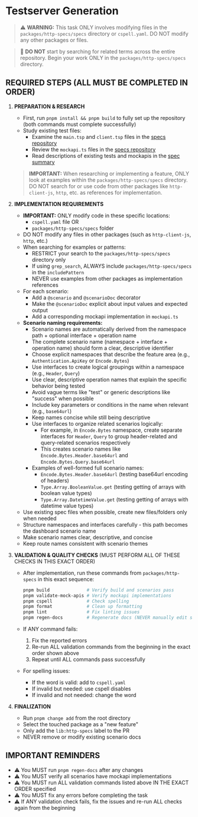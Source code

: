 # Testserver Generation

> ⚠️ **WARNING:** This task ONLY involves modifying files in the `packages/http-specs/specs` directory or `cspell.yaml`. DO NOT modify any other packages or files.

> 🚫 **DO NOT** start by searching for related terms across the entire repository. Begin your work ONLY in the `packages/http-specs/specs` directory.

## REQUIRED STEPS (ALL MUST BE COMPLETED IN ORDER)

1. **PREPARATION & RESEARCH**
   - First, run `pnpm install && pnpm build` to fully set up the repository (both commands must complete successfully)
   - Study existing test files:
     - Examine the `main.tsp` and `client.tsp` files in the [specs repository](https://github.com/microsoft/typespec/tree/main/packages/http-specs/specs)
     - Review the `mockapi.ts` files in the [specs repository](https://github.com/microsoft/typespec/tree/main/packages/http-specs/specs)
     - Read descriptions of existing tests and mockapis in the [spec summary](https://github.com/microsoft/typespec/blob/main/packages/http-specs/spec-summary.md)

   > **IMPORTANT:** When researching or implementing a feature, ONLY look at examples within the `packages/http-specs/specs` directory. DO NOT search for or use code from other packages like `http-client-js`, `http`, etc. as references for implementation.

2. **IMPLEMENTATION REQUIREMENTS**
   - **IMPORTANT:** ONLY modify code in these specific locations:
     - `cspell.yaml` file OR
     - `packages/http-specs/specs` folder
   - DO NOT modify any files in other packages (such as `http-client-js`, `http`, etc.)
   - When searching for examples or patterns:
     - RESTRICT your search to the `packages/http-specs/specs` directory only
     - If using `grep_search`, ALWAYS include `packages/http-specs/specs` in the `includePattern`
     - NEVER use examples from other packages as implementation references
   - For each scenario:
     - Add a `@scenario` and `@scenarioDoc` decorator
     - Make the `@scenarioDoc` explicit about input values and expected output
     - Add a corresponding mockapi implementation in `mockapi.ts`
   - **Scenario naming requirements:**
     - Scenario names are automatically derived from the namespace path + optional interface + operation name
     - The complete scenario name (namespace + interface + operation name) should form a clear, descriptive identifier
     - Choose explicit namespaces that describe the feature area (e.g., `Authentication.ApiKey` or `Encode.Bytes`)
     - Use interfaces to create logical groupings within a namespace (e.g., `Header`, `Query`)
     - Use clear, descriptive operation names that explain the specific behavior being tested
     - Avoid vague terms like "test" or generic descriptions like "success" when possible
     - Include key parameters or conditions in the name when relevant (e.g., `base64url`)
     - Keep names concise while still being descriptive
     - Use interfaces to organize related scenarios logically:
       - For example, in `Encode.Bytes` namespace, create separate interfaces for `Header`, `Query` to group header-related and query-related scenarios respectively
       - This creates scenario names like `Encode.Bytes.Header.base64url` and
         `Encode.Bytes.Query.base64url`
     - Examples of well-formed full scenario names:
       - `Encode.Bytes.Header.base64url` (testing base64url encoding of headers)
       - `Type.Array.BooleanValue.get` (testing getting of arrays with boolean value types)
       - `Type.Array.DatetimeValue.get` (testing getting of arrays with datetime value types)
   - Use existing spec files when possible, create new files/folders only when needed
   - Structure namespaces and interfaces carefully - this path becomes the dashboard scenario name
   - Make scenario names clear, descriptive, and concise
   - Keep route names consistent with scenario themes

3. **VALIDATION & QUALITY CHECKS** (MUST PERFORM ALL OF THESE CHECKS IN THIS EXACT ORDER)
   - After implementation, run these commands from `packages/http-specs` in this exact sequence:

     ```bash
     pnpm build              # Verify build and scenarios pass
     pnpm validate-mock-apis # Verify mockapi implementations
     pnpm cspell             # Check spelling
     pnpm format             # Clean up formatting
     pnpm lint               # Fix linting issues
     pnpm regen-docs         # Regenerate docs (NEVER manually edit spec-summary.md)
     ```

   - If ANY command fails:
     1. Fix the reported errors
     2. Re-run ALL validation commands from the beginning in the exact order shown above
     3. Repeat until ALL commands pass successfully
   - For spelling issues:
     - If the word is valid: add to `cspell.yaml`
     - If invalid but needed: use cspell disables
     - If invalid and not needed: change the word

4. **FINALIZATION**
   - Run `pnpm change add` from the root directory
   - Select the touched package as a "new feature"
   - Only add the `lib:http-specs` label to the PR
   - NEVER remove or modify existing scenario docs

## IMPORTANT REMINDERS

- ⚠️ You MUST run `pnpm regen-docs` after any changes
- ⚠️ You MUST verify all scenarios have mockapi implementations
- ⚠️ You MUST run ALL validation commands listed above IN THE EXACT ORDER specified
- ⚠️ You MUST fix any errors before completing the task
- ⚠️ If ANY validation check fails, fix the issues and re-run ALL checks again from the beginning
